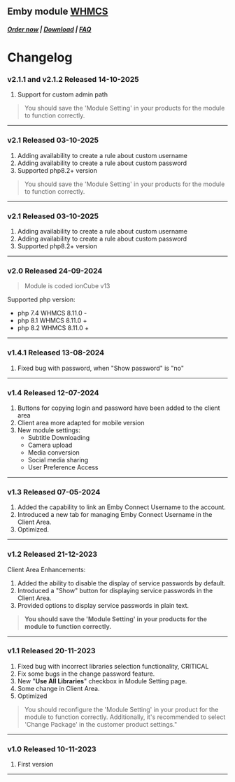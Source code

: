 ## Emby module **[WHMCS](https://puqcloud.com/link.php?id=77)**

#####  [Order now](https://puqcloud.com/whmcs-module-emby.php) | [Download](https://download.puqcloud.com/WHMCS/servers/PUQ_WHMCS-Emby/) | [FAQ](https://faq.puqcloud.com/)

# Changelog

### v2.1.1 and v2.1.2 Released 14-10-2025
1. Support for custom admin path

> You should save the 'Module Setting' in your products for the module to function correctly.

- - - - -

### v2.1 Released 03-10-2025
1. Adding availability to create a rule about custom username
2. Adding availability to create a rule about custom password
3. Supported php8.2+ version
 
> You should save the 'Module Setting' in your products for the module to function correctly.

- - - - -

### v2.1 Released 03-10-2025

1. Adding availability to create a rule about custom username
2. Adding availability to create a rule about custom password
3. Supported php8.2+ version

- - - - -

### v2.0 Released 24-09-2024

> Module is coded ionCube v13

Supported php version:
- php 7.4 WHMCS 8.11.0 -
- php 8.1 WHMCS 8.11.0 +
- php 8.2 WHMCS 8.11.0 +

- - - - - -

### v1.4.1 Released 13-08-2024

1. Fixed bug with password, when "Show password" is "no"

- - - - - -

### v1.4 Released 12-07-2024
 
1. Buttons for copying login and password have been added to the client area
2. Client area more adapted for mobile version
3. New module settings: 
   - Subtitle Downloading
   - Camera upload
   - Media conversion
   - Social media sharing
   - User Preference Access

- - - - - -

### v1.3 Released 07-05-2024
 
1. Added the capability to link an Emby Connect Username to the account.
2. Introduced a new tab for managing Emby Connect Username in the Client Area.
3. Optimized.

- - - - - -

### v1.2 Released 21-12-2023

Client Area Enhancements:

1. Added the ability to disable the display of service passwords by default.
2. Introduced a "Show" button for displaying service passwords in the Client Area.
3. Provided options to display service passwords in plain text.

> **You should save the 'Module Setting' in your products for the module to function correctly.**

- - - - - -

### v1.1 Released 20-11-2023
1. Fixed bug with incorrect libraries selection functionality, CRITICAL
2. Fix some bugs in the change password feature.
3. New "**Use All Libraries**" checkbox in Module Setting page.
4. Some change in Client Area.
5. Optimized
>You should reconfigure the 'Module Setting' in your product for the module to function correctly. Additionally, it's recommended to select 'Change Package' in the customer product settings."

- - - - - -

### v1.0 Released 10-11-2023

1. First version

- - - - - -
